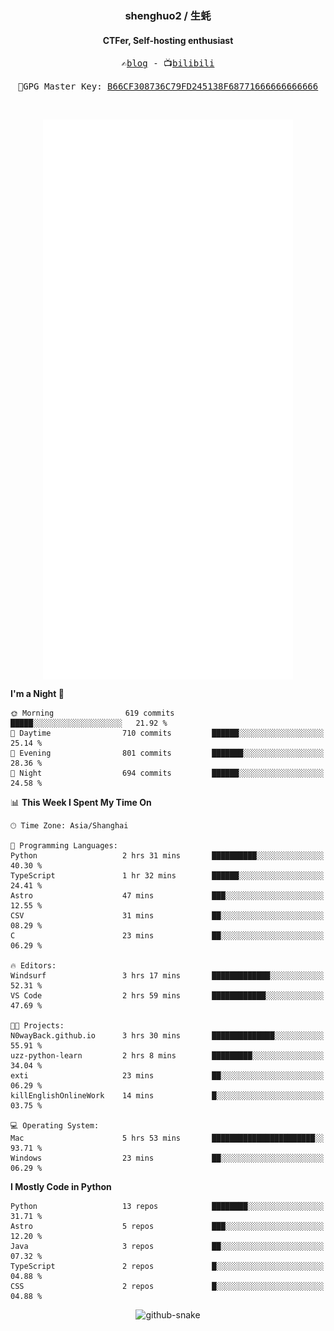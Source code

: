 <h3 align="center"> shenghuo2 / 生蚝 </h3>
<h4 align="center" >CTFer, Self-hosting enthusiast</h3>


<p align="center">
  <samp>
    ✍️<a href="https://blog.shenghuo2.top/">blog</a> -
    📺<a href="https://space.bilibili.com/85894935">bilibili</a>
  </samp>
</p>
<p align="center">
  <samp>
     🔐GPG Master Key: <a align="center" href="https://github.com/shenghuo2.gpg">B66CF308736C79FD245138F68771666666666666</a>
  </samp>
</p>
<br>
<p align="center">
  <a href="https://github.com/shenghuo2">
    <img width="400" align="top" src="https://github.com/shenghuo2/shenghuo2/blob/main/metrics.left.svg" />
  </a>
  <a href="https://github.com/shenghuo2">
    <img width="400" align="top" src="https://github.com/shenghuo2/shenghuo2/blob/main/metrics.right.svg" />
  </a>
</p>


<!--START_SECTION:waka-->
**I'm a Night 🦉** 

```text
🌞 Morning                619 commits         █████░░░░░░░░░░░░░░░░░░░░   21.92 % 
🌆 Daytime                710 commits         ██████░░░░░░░░░░░░░░░░░░░   25.14 % 
🌃 Evening                801 commits         ███████░░░░░░░░░░░░░░░░░░   28.36 % 
🌙 Night                  694 commits         ██████░░░░░░░░░░░░░░░░░░░   24.58 % 
```


📊 **This Week I Spent My Time On** 

```text
🕑︎ Time Zone: Asia/Shanghai

💬 Programming Languages: 
Python                   2 hrs 31 mins       ██████████░░░░░░░░░░░░░░░   40.30 % 
TypeScript               1 hr 32 mins        ██████░░░░░░░░░░░░░░░░░░░   24.41 % 
Astro                    47 mins             ███░░░░░░░░░░░░░░░░░░░░░░   12.55 % 
CSV                      31 mins             ██░░░░░░░░░░░░░░░░░░░░░░░   08.29 % 
C                        23 mins             ██░░░░░░░░░░░░░░░░░░░░░░░   06.29 % 

🔥 Editors: 
Windsurf                 3 hrs 17 mins       █████████████░░░░░░░░░░░░   52.31 % 
VS Code                  2 hrs 59 mins       ████████████░░░░░░░░░░░░░   47.69 % 

🐱‍💻 Projects: 
N0wayBack.github.io      3 hrs 30 mins       ██████████████░░░░░░░░░░░   55.91 % 
uzz-python-learn         2 hrs 8 mins        █████████░░░░░░░░░░░░░░░░   34.04 % 
exti                     23 mins             ██░░░░░░░░░░░░░░░░░░░░░░░   06.29 % 
killEnglishOnlineWork    14 mins             █░░░░░░░░░░░░░░░░░░░░░░░░   03.75 % 

💻 Operating System: 
Mac                      5 hrs 53 mins       ███████████████████████░░   93.71 % 
Windows                  23 mins             ██░░░░░░░░░░░░░░░░░░░░░░░   06.29 % 
```

**I Mostly Code in Python** 

```text
Python                   13 repos            ████████░░░░░░░░░░░░░░░░░   31.71 % 
Astro                    5 repos             ███░░░░░░░░░░░░░░░░░░░░░░   12.20 % 
Java                     3 repos             ██░░░░░░░░░░░░░░░░░░░░░░░   07.32 % 
TypeScript               2 repos             █░░░░░░░░░░░░░░░░░░░░░░░░   04.88 % 
CSS                      2 repos             █░░░░░░░░░░░░░░░░░░░░░░░░   04.88 % 
```




<!--END_SECTION:waka-->


<div align="center">
  <picture>
    <source media="(prefers-color-scheme: dark)" srcset="https://gist.githubusercontent.com/shenghuo2/bfce20b14ab0484cef03bae6e60e0b3a/raw/github-snake-dark.svg" />
    <source media="(prefers-color-scheme: light)" srcset="https://gist.githubusercontent.com/shenghuo2/bfce20b14ab0484cef03bae6e60e0b3a/raw/github-snake.svg" />
    <img alt="github-snake" src="https://gist.githubusercontent.com/shenghuo2/bfce20b14ab0484cef03bae6e60e0b3a/raw/github-snake.svg" />
  </picture>
</div>

<!--
**shenghuo2/shenghuo2** is a ✨ _special_ ✨ repository because its `README.md` (this file) appears on your GitHub profile.

Here are some ideas to get you started:

- 🔭 I’m currently working on ...
- 🌱 I’m currently learning ...
- 👯 I’m looking to collaborate on ...
- 🤔 I’m looking for help with ...
- 💬 Ask me about ...
- 📫 How to reach me: ...
- 😄 Pronouns: ...
- ⚡ Fun fact: ...
-->
